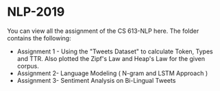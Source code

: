 # NLP-2019
You can view all the assignment of the CS 613-NLP here.
The folder contains the following:
* Assignment 1 - Using the "Tweets Dataset" to calculate Token, Types and TTR. Also plotted the Zipf's Law and Heap's Law for the given corpus.
* Assignment 2- Language Modeling ( N-gram and LSTM Approach )
* Assignment 3- Sentiment Analysis on Bi-Lingual Tweets

